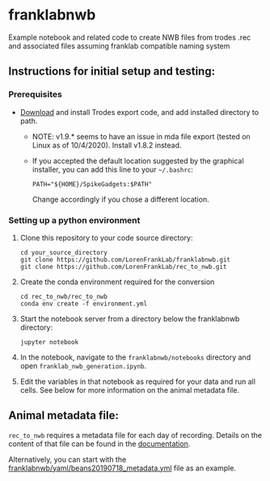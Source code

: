 # franklabnwb

Example notebook and related code to create NWB files from trodes .rec and associated files assuming franklab
compatible naming system

## Instructions for initial setup and testing: 

### Prerequisites

- [Download](https://bitbucket.org/mkarlsso/trodes/downloads/) and install Trodes export code, and add installed directory to path.

    - NOTE: v1.9.* seems to have an issue in mda file export (tested on Linux as of 10/4/2020). Install v1.8.2 instead.

    - If you accepted the default location suggested by the graphical installer, you can add this line to your `~/.bashrc`:
        
        ```
        PATH="${HOME}/SpikeGadgets:$PATH"
        ```
        
        Change accordingly if you chose a different location.



### Setting up a python environment

1. Clone this repository to your code source directory:
    
    ```
    cd your_source_directory
    git clone https://github.com/LorenFrankLab/franklabnwb.git
    git clone https://github.com/LorenFrankLab/rec_to_nwb.git
    ```

2. Create the conda environment required for the conversion

    ```
    cd rec_to_nwb/rec_to_nwb
    conda env create -f environment.yml
    ```

3. Start the notebook server from a directory below the franklabnwb directory:

    ```
    jupyter notebook
    ```

4. In the notebook, navigate to the `franklabnwb/notebooks` directory and open
    `franklab_nwb_generation.ipynb`.

5. Edit the variables in that notebook as required for your data and run all cells. See below for more
information on the animal metadata file.


## Animal metadata file:

`rec_to_nwb` requires a metadata file for each day of recording. Details on the content of that file can
be found in the
[documentation](https://novelaneuro.github.io/rec_to_nwb-docs/README.html#how-to-use-it).

Alternatively, you can start with the [franklabnwb/yaml/beans20190718_metadata.yml](yaml/beans20190718_metadata.yml) file as an example.
